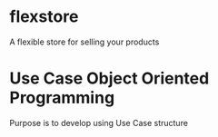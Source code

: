 # flexstore
A flexible store for selling your products

# Use Case Object Oriented Programming

Purpose is to develop using Use Case structure